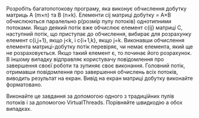 Розробіть багатопотокову програму, яка виконує обчислення добутку матриць A (m×n) та B (n×k). Елементи cij матриці добутку = A×B обчислюються паралельно p(розмір пулу потоків) однотипними потоками. Якщо деякий потік вже обчислює елемент c{ij} матриці C, наступний потік, що приступає до обчислення, вибирає для розрахунку елемент c{i,j+1}, якщо j<k, і c{i+1,k}, якщо j=k. Виконавши обчислення елемента матриці-добутку потік перевіряє, чи немає елемента, який ще не розраховується. Якщо такий елемент є, то починає його розрахунок. В іншому випадку відправляє користувачу повідомлення про завершення своєї роботи та зупиняє своє виконання. Головний потік, отримавши повідомлення про завершення обчислень всіх потоків, виводить результат на екран. Вивід на екран матриці добутку виконайте форматовано.

Виконайте це завдання за допомогою одного з традиційних пулів потоків і за допомогою VirtualThreads. Порівняйте швидкодію а обох випадках.
